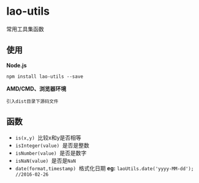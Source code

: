 # lao-utils

常用工具集函数

## 使用
**Node.js**
	
	npm install lao-utils --save

**AMD/CMD、浏览器环境**

	引入dist目录下源码文件
	
## 函数
- `is(x,y)` 	&nbsp;比较x和y是否相等
- `isInteger(value)` 	&nbsp;是否是整数
- `isNumber(value)` 	&nbsp;是否是数字
- `isNaN(value)` 	&nbsp;是否是`NaN`
- `date(format,timestamp)` 	&nbsp;格式化日期 **eg:** `laoUtils.date('yyyy-MM-dd'); //2016-02-26`